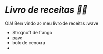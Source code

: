 # *Livro de receitas :man_cook:*

Olá! Bem vindo ao meu livro de receitas :wave

- Strognoff de frango
- pave
- bolo de cenoura
- 